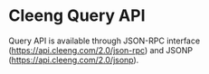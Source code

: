Cleeng Query API
================

Query API is available through JSON-RPC interface (https://api.cleeng.com/2.0/json-rpc)
and JSONP (https://api.cleeng.com/2.0/jsonp).